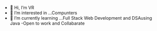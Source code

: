 - 👋 Hi, I’m VR
- 👀 I’m interested in ...Compunters
- 🌱 I’m currently learning ...Full Stack Web Development and DSAusing Java
-Open to work and Collabarate

<!---
vrlegacy/vrlegacy is a ✨ special ✨ repository because its `README.md` (this file) appears on your GitHub profile.
You can click the Preview link to take a look at your changes.
--->
